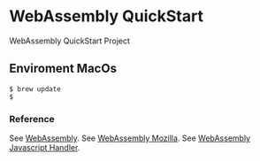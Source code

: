 # WebAssembly QuickStart 
WebAssembly QuickStart Project 

## Enviroment MacOs 

```shell
$ brew update
$ 
```

### Reference 

See [WebAssembly](https://webassembly.org/).
See [WebAssembly Mozilla](https://developer.mozilla.org/en-US/docs/WebAssembly/C_to_wasm).
See [WebAssembly Javascript Handler](https://medium.com/@gruizdevilla/webassembly-for-javascripters-6783f6c11ae9).

